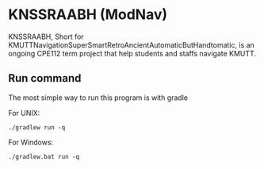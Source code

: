 # KNSSRAABH (ModNav)

KNSSRAABH, Short for KMUTTNavigationSuperSmartRetroAncientAutomaticButHandtomatic, is an ongoing CPE112 term project that help students and staffs navigate KMUTT.

## Run command

The most simple way to run this program is with gradle

For UNIX:
```shell
./gradlew run -q
```

For Windows:
```shell
./gradlew.bat run -q
```
